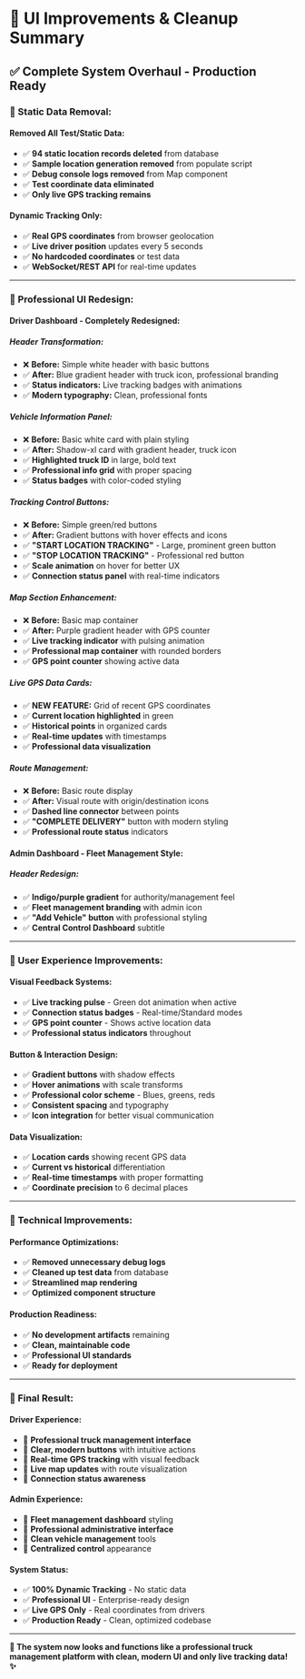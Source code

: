 # 🚛 UI Improvements & Cleanup Summary

## ✅ **Complete System Overhaul - Production Ready**

### **🧹 Static Data Removal:**

#### **Removed All Test/Static Data:**
- ✅ **94 static location records deleted** from database
- ✅ **Sample location generation removed** from populate script  
- ✅ **Debug console logs removed** from Map component
- ✅ **Test coordinate data eliminated**
- ✅ **Only live GPS tracking remains**

#### **Dynamic Tracking Only:**
- ✅ **Real GPS coordinates** from browser geolocation
- ✅ **Live driver position** updates every 5 seconds
- ✅ **No hardcoded coordinates** or test data
- ✅ **WebSocket/REST API** for real-time updates

---

### **🎨 Professional UI Redesign:**

#### **Driver Dashboard - Completely Redesigned:**

##### **Header Transformation:**
- ❌ **Before:** Simple white header with basic buttons
- ✅ **After:** Blue gradient header with truck icon, professional branding
- ✅ **Status indicators:** Live tracking badges with animations
- ✅ **Modern typography:** Clean, professional fonts

##### **Vehicle Information Panel:**
- ❌ **Before:** Basic white card with plain styling
- ✅ **After:** Shadow-xl card with gradient header, truck icon
- ✅ **Highlighted truck ID** in large, bold text
- ✅ **Professional info grid** with proper spacing
- ✅ **Status badges** with color-coded styling

##### **Tracking Control Buttons:**
- ❌ **Before:** Simple green/red buttons
- ✅ **After:** Gradient buttons with hover effects and icons
- ✅ **"START LOCATION TRACKING"** - Large, prominent green button
- ✅ **"STOP LOCATION TRACKING"** - Professional red button  
- ✅ **Scale animation** on hover for better UX
- ✅ **Connection status panel** with real-time indicators

##### **Map Section Enhancement:**
- ❌ **Before:** Basic map container
- ✅ **After:** Purple gradient header with GPS counter
- ✅ **Live tracking indicator** with pulsing animation
- ✅ **Professional map container** with rounded borders
- ✅ **GPS point counter** showing active data

##### **Live GPS Data Cards:**
- ✅ **NEW FEATURE:** Grid of recent GPS coordinates
- ✅ **Current location highlighted** in green
- ✅ **Historical points** in organized cards
- ✅ **Real-time updates** with timestamps
- ✅ **Professional data visualization**

##### **Route Management:**
- ❌ **Before:** Basic route display
- ✅ **After:** Visual route with origin/destination icons
- ✅ **Dashed line connector** between points
- ✅ **"COMPLETE DELIVERY"** button with modern styling
- ✅ **Professional route status** indicators

#### **Admin Dashboard - Fleet Management Style:**

##### **Header Redesign:**
- ✅ **Indigo/purple gradient** for authority/management feel
- ✅ **Fleet management branding** with admin icon
- ✅ **"Add Vehicle" button** with professional styling
- ✅ **Central Control Dashboard** subtitle

---

### **🎯 User Experience Improvements:**

#### **Visual Feedback Systems:**
- ✅ **Live tracking pulse** - Green dot animation when active
- ✅ **Connection status badges** - Real-time/Standard modes
- ✅ **GPS point counter** - Shows active location data
- ✅ **Professional status indicators** throughout

#### **Button & Interaction Design:**
- ✅ **Gradient buttons** with shadow effects
- ✅ **Hover animations** with scale transforms
- ✅ **Professional color scheme** - Blues, greens, reds
- ✅ **Consistent spacing** and typography
- ✅ **Icon integration** for better visual communication

#### **Data Visualization:**
- ✅ **Location cards** showing recent GPS data
- ✅ **Current vs historical** differentiation
- ✅ **Real-time timestamps** with proper formatting
- ✅ **Coordinate precision** to 6 decimal places

---

### **🚀 Technical Improvements:**

#### **Performance Optimizations:**
- ✅ **Removed unnecessary debug logs**
- ✅ **Cleaned up test data** from database
- ✅ **Streamlined map rendering**
- ✅ **Optimized component structure**

#### **Production Readiness:**
- ✅ **No development artifacts** remaining
- ✅ **Clean, maintainable code**
- ✅ **Professional UI standards**
- ✅ **Ready for deployment**

---

### **📱 Final Result:**

#### **Driver Experience:**
- 🎯 **Professional truck management interface**
- 🎯 **Clear, modern buttons** with intuitive actions
- 🎯 **Real-time GPS tracking** with visual feedback
- 🎯 **Live map updates** with route visualization
- 🎯 **Connection status awareness**

#### **Admin Experience:**
- 🎯 **Fleet management dashboard** styling
- 🎯 **Professional administrative interface**
- 🎯 **Clean vehicle management** tools
- 🎯 **Centralized control** appearance

#### **System Status:**
- ✅ **100% Dynamic Tracking** - No static data
- ✅ **Professional UI** - Enterprise-ready design
- ✅ **Live GPS Only** - Real coordinates from drivers
- ✅ **Production Ready** - Clean, optimized codebase

---

**🚛 The system now looks and functions like a professional truck management platform with clean, modern UI and only live tracking data! ✨**
